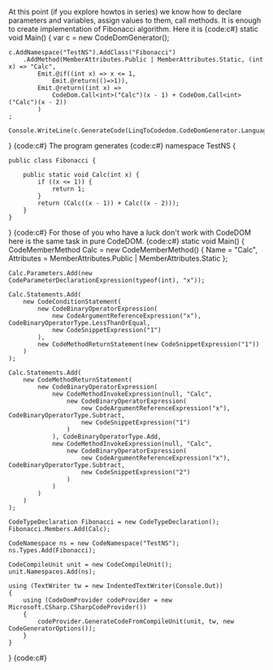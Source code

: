 At this point (if you explore howtos in series) we know how to declare parameters and variables, assign values to them, call methods. It is enough to create implementation of Fibonacci algorithm. Here it is
{code:c#}
static void Main()
{
    var c = new CodeDomGenerator();

    c.AddNamespace("TestNS").AddClass("Fibonacci")
        .AddMethod(MemberAttributes.Public | MemberAttributes.Static, (int x) => "Calc",
            Emit.@if((int x) => x <= 1, 
                Emit.@return(()=>1)),
            Emit.@return((int x) => 
                CodeDom.Call<int>("Calc")(x - 1) + CodeDom.Call<int>("Calc")(x - 2))
            )
    ;

    Console.WriteLine(c.GenerateCode(LinqToCodedom.CodeDomGenerator.Language.CSharp));
}
{code:c#}
The program generates
{code:c#}
namespace TestNS {

    public class Fibonacci {

        public static void Calc(int x) {
            if ((x <= 1)) {
                return 1;
            }
            return (Calc((x - 1)) + Calc((x - 2)));
        }
    }
}
{code:c#}
For those of you who have a luck don't work with CodeDOM here is the same task in pure CodeDOM.
{code:c#}
static void Main()
{
    CodeMemberMethod Calc = new CodeMemberMethod()
    {
        Name = "Calc",
        Attributes = MemberAttributes.Public | MemberAttributes.Static
    };

    Calc.Parameters.Add(new CodeParameterDeclarationExpression(typeof(int), "x"));

    Calc.Statements.Add(
        new CodeConditionStatement(
            new CodeBinaryOperatorExpression(
                new CodeArgumentReferenceExpression("x"), CodeBinaryOperatorType.LessThanOrEqual,
                new CodeSnippetExpression("1")
            ),
            new CodeMethodReturnStatement(new CodeSnippetExpression("1"))
        )
    );

    Calc.Statements.Add(
        new CodeMethodReturnStatement(
            new CodeBinaryOperatorExpression(
                new CodeMethodInvokeExpression(null, "Calc", 
                    new CodeBinaryOperatorExpression(
                        new CodeArgumentReferenceExpression("x"), CodeBinaryOperatorType.Subtract,
                        new CodeSnippetExpression("1")
                    )
                ), CodeBinaryOperatorType.Add,
                new CodeMethodInvokeExpression(null, "Calc", 
                    new CodeBinaryOperatorExpression(
                        new CodeArgumentReferenceExpression("x"), CodeBinaryOperatorType.Subtract,
                        new CodeSnippetExpression("2")
                    )
                )
            )
        )
    );

    CodeTypeDeclaration Fibonacci = new CodeTypeDeclaration();
    Fibonacci.Members.Add(Calc);

    CodeNamespace ns = new CodeNamespace("TestNS");
    ns.Types.Add(Fibonacci);

    CodeCompileUnit unit = new CodeCompileUnit();
    unit.Namespaces.Add(ns);

    using (TextWriter tw = new IndentedTextWriter(Console.Out))
    {
        using (CodeDomProvider codeProvider = new Microsoft.CSharp.CSharpCodeProvider())
        {
            codeProvider.GenerateCodeFromCompileUnit(unit, tw, new CodeGeneratorOptions());
        }
    }
}
{code:c#}